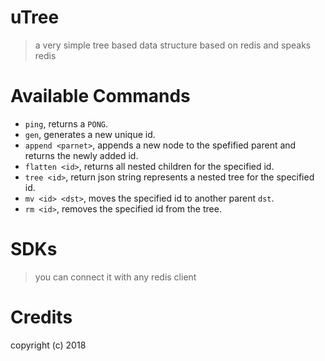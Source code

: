 uTree
======
> a very simple tree based data structure based on redis and speaks redis

Available Commands
==================
- `ping`, returns a `PONG`.
- `gen`, generates a new unique id.
- `append <parnet>`, appends a new node to the spefified parent and returns the newly added id. 
- `flatten <id>`, returns all nested children for the specified id.
- `tree <id>`, return json string represents a nested tree for the specified id.
- `mv <id> <dst>`, moves the specified id to another parent `dst`.
- `rm <id>`, removes the specified id from the tree.

SDKs
====
> you can connect it with any redis client

Credits
=======
copyright (c) 2018